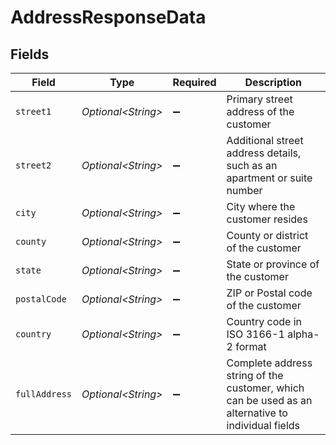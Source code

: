 # AddressResponseData


## Fields

| Field                                                                                             | Type                                                                                              | Required                                                                                          | Description                                                                                       |
| ------------------------------------------------------------------------------------------------- | ------------------------------------------------------------------------------------------------- | ------------------------------------------------------------------------------------------------- | ------------------------------------------------------------------------------------------------- |
| `street1`                                                                                         | *Optional\<String>*                                                                               | :heavy_minus_sign:                                                                                | Primary street address of the customer                                                            |
| `street2`                                                                                         | *Optional\<String>*                                                                               | :heavy_minus_sign:                                                                                | Additional street address details, such as an apartment or suite number                           |
| `city`                                                                                            | *Optional\<String>*                                                                               | :heavy_minus_sign:                                                                                | City where the customer resides                                                                   |
| `county`                                                                                          | *Optional\<String>*                                                                               | :heavy_minus_sign:                                                                                | County or district of the customer                                                                |
| `state`                                                                                           | *Optional\<String>*                                                                               | :heavy_minus_sign:                                                                                | State or province of the customer                                                                 |
| `postalCode`                                                                                      | *Optional\<String>*                                                                               | :heavy_minus_sign:                                                                                | ZIP or Postal code of the customer                                                                |
| `country`                                                                                         | *Optional\<String>*                                                                               | :heavy_minus_sign:                                                                                | Country code in ISO 3166-1 alpha-2 format                                                         |
| `fullAddress`                                                                                     | *Optional\<String>*                                                                               | :heavy_minus_sign:                                                                                | Complete address string of the customer, which can be used as an alternative to individual fields |